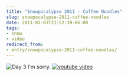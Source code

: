 ```yaml
---
title: "Snowpocalypse 2011 - Coffee Noodles"
slug: snowpocalypse-2011-coffee-noodles
date: 2011-02-03T21:52:39-06:00
tags:
- snow
- video
redirect_from:
- entry/snowpocalypse-2011-coffee-noodles/
---
```

![](http://images.dxprog.com/blog/snowpocalypse2011.jpg "Day 3")
I'm sorry.
[![youtube video](https://img.youtube.com/vi/fkyu6T0tLaY/0.jpg)](https://www.youtube.com/watch?v=fkyu6T0tLaY)
